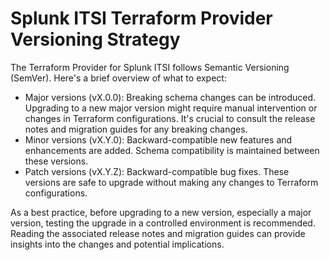 # Splunk ITSI Terraform Provider Versioning Strategy

The Terraform Provider for Splunk ITSI follows Semantic Versioning (SemVer). Here's a brief overview of what to expect:

* Major versions (vX.0.0): Breaking schema changes can be introduced. Upgrading to a new major version might require manual intervention or changes in Terraform configurations. It's crucial to consult the release notes and migration guides for any breaking changes.
* Minor versions (vX.Y.0): Backward-compatible new features and enhancements are added. Schema compatibility is maintained between these versions.
* Patch versions (vX.Y.Z): Backward-compatible bug fixes. These versions are safe to upgrade without making any changes to Terraform configurations.

As a best practice, before upgrading to a new version, especially a major version, testing the upgrade in a controlled environment is recommended. Reading the associated release notes and migration guides can provide insights into the changes and potential implications.


